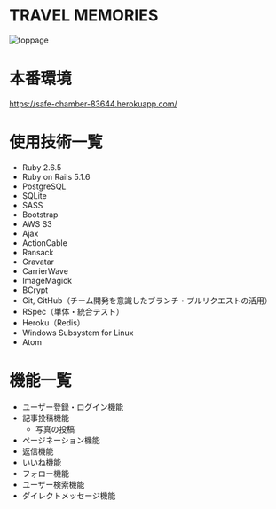 # TRAVEL MEMORIES
![toppage](https://user-images.githubusercontent.com/54243961/72616469-61edf700-397a-11ea-8cdf-8db200f47d63.png)

# 本番環境
https://safe-chamber-83644.herokuapp.com/

# 使用技術一覧
* Ruby 2.6.5
* Ruby on Rails 5.1.6
* PostgreSQL
* SQLite
* SASS
* Bootstrap
* AWS S3
* Ajax
* ActionCable
* Ransack
* Gravatar
* CarrierWave
* ImageMagick
* BCrypt
* Git, GitHub（チーム開発を意識したブランチ・プルリクエストの活用）
* RSpec（単体・統合テスト）
* Heroku（Redis）
* Windows Subsystem for Linux
* Atom

# 機能一覧
* ユーザー登録・ログイン機能
* 記事投稿機能
  * 写真の投稿
* ページネーション機能
* 返信機能
* いいね機能
* フォロー機能
* ユーザー検索機能
* ダイレクトメッセージ機能

